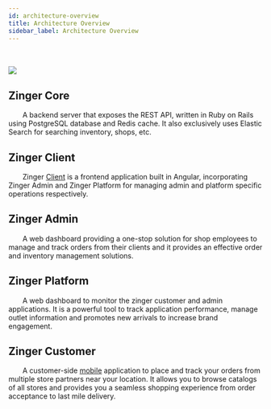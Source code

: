 ```yaml
---
id: architecture-overview
title: Architecture Overview 
sidebar_label: Architecture Overview
---
```

<br><br>
![](/img/zinger/zinger-v2-arch.png)

## Zinger Core
&emsp;&emsp;A backend server that exposes the REST API, written in Ruby on Rails using PostgreSQL database and Redis cache. It also exclusively uses Elastic Search for searching inventory, shops, etc.

## Zinger Client
&emsp;&emsp;Zinger [Client](https://github.com/zinger-framework/zinger-ui) is a frontend application built in Angular, incorporating Zinger Admin and Zinger Platform for managing admin and platform specific operations respectively.

## Zinger Admin
&emsp;&emsp;A web dashboard providing a one-stop solution for shop employees to manage and track orders from their clients and it provides an effective order and inventory management solutions.

## Zinger Platform
&emsp;&emsp;A web dashboard to monitor the zinger customer and admin applications. It is a powerful tool to track application performance, manage outlet information and promotes new arrivals to increase brand engagement.

## Zinger Customer
&emsp;&emsp;A customer-side [mobile](https://github.com/shrikanth7698/Zinger-Android-App) application to place and track your orders from multiple store partners near your location. It allows you to browse catalogs of all stores and provides you a seamless shopping experience from order acceptance to last mile delivery.
